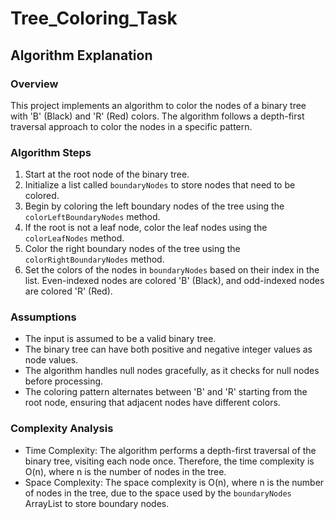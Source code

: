 # Tree_Coloring_Task

## Algorithm Explanation

### Overview
This project implements an algorithm to color the nodes of a binary tree with 'B' (Black) and 'R' (Red) colors. The algorithm follows a depth-first traversal approach to color the nodes in a specific pattern.

### Algorithm Steps
1. Start at the root node of the binary tree.
2. Initialize a list called `boundaryNodes` to store nodes that need to be colored.
3. Begin by coloring the left boundary nodes of the tree using the `colorLeftBoundaryNodes` method.
4. If the root is not a leaf node, color the leaf nodes using the `colorLeafNodes` method.
5. Color the right boundary nodes of the tree using the `colorRightBoundaryNodes` method.
6. Set the colors of the nodes in `boundaryNodes` based on their index in the list. Even-indexed nodes are colored 'B' (Black), and odd-indexed nodes are colored 'R' (Red).

### Assumptions
- The input is assumed to be a valid binary tree.
- The binary tree can have both positive and negative integer values as node values.
- The algorithm handles null nodes gracefully, as it checks for null nodes before processing.
- The coloring pattern alternates between 'B' and 'R' starting from the root node, ensuring that adjacent nodes have different colors.

### Complexity Analysis
- Time Complexity: The algorithm performs a depth-first traversal of the binary tree, visiting each node once. Therefore, the time complexity is O(n), where n is the number of nodes in the tree.
- Space Complexity: The space complexity is O(n), where n is the number of nodes in the tree, due to the space used by the `boundaryNodes` ArrayList to store boundary nodes.
